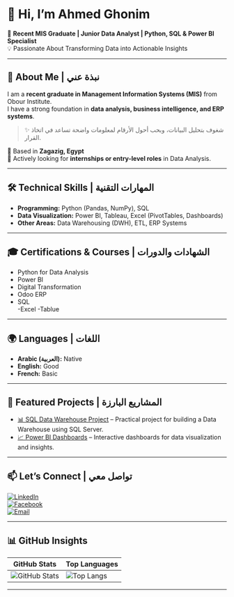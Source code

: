 # 👋 Hi, I’m Ahmed Ghonim  
🎯 **Recent MIS Graduate | Junior Data Analyst | Python, SQL & Power BI Specialist**  
💡 Passionate About Transforming Data into Actionable Insights  

---

## 📌 About Me | نبذة عني  
I am a **recent graduate in Management Information Systems (MIS)** from Obour Institute.  
I have a strong foundation in **data analysis, business intelligence, and ERP systems**.  

> ✨ شغوف بتحليل البيانات، وبحب أحول الأرقام لمعلومات واضحة تساعد في اتخاذ القرار.  

📍 Based in **Zagazig, Egypt**  
🔎 Actively looking for **internships or entry-level roles** in Data Analysis.  

---

## 🛠️ Technical Skills | المهارات التقنية  

- **Programming:** Python (Pandas, NumPy), SQL  
- **Data Visualization:** Power BI, Tableau, Excel (PivotTables, Dashboards)  
- **Other Areas:** Data Warehousing (DWH), ETL, ERP Systems  

---

## 🎓 Certifications & Courses | الشهادات والدورات  
- Python for Data Analysis  
- Power BI  
- Digital Transformation  
- Odoo ERP  
- SQL  
-Excel
-Tablue
---

## 🌍 Languages | اللغات  
- **Arabic (العربية):** Native  
- **English:** Good  
- **French:** Basic  

---

## 📂 Featured Projects | المشاريع البارزة  
- [📊 SQL Data Warehouse Project](https://github.com/AhmedGonim/SQL-Data-Warehouse-Project.git) – Practical project for building a Data Warehouse using SQL Server.  
- [📈 Power BI Dashboards](#) – Interactive dashboards for data visualization and insights.  

---

##   📫 Let’s Connect | تواصل معي
[![LinkedIn](https://img.shields.io/badge/LinkedIn-Connect-blue?logo=linkedin)](https://www.linkedin.com/in/ahmedghoonim)  
[![Facebook](https://img.shields.io/badge/Facebook-Follow-blue?logo=facebook)](https://www.facebook.com/share/19JWnRjSrQ/)  
[![Email](https://img.shields.io/badge/Email-Contact-red?logo=gmail)](ghnewa1911@gmail.com)

---

##  📊  GitHub Insights
| GitHub Stats | Top Languages |
|--------------|----------------|
|![GitHub Stats](https://github-readme-stats.vercel.app/api?username=AhmedGonim&show_icons=true&theme=radical)|![Top Langs](https://github-readme-stats.vercel.app/api/top-langs/?username=AhmedGonim&layout=compact)|

---
